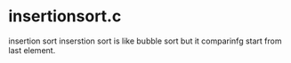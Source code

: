# insertionsort.c
insertion sort 
inserstion sort is like bubble sort but it comparinfg start from last element.
